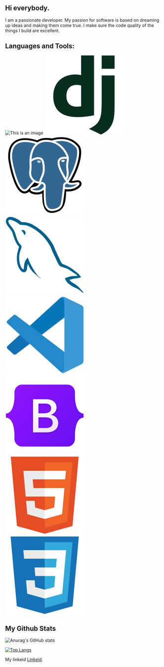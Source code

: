 ## Hi everybody.

I am a passionate developer. My passion for software is based on dreaming up ideas and making them come true. I make sure the code quality of the things I build are excellent.

## Languages and Tools:
![This is an image]([https://github.com/ArielXL/ArielXL/blob/90f34e14d3b362f49420b10370502f175b767be8/img/python.svg](https://github.com/ArielXL/ArielXL/raw/master/img/python.svg))  ![This is an image](https://raw.githubusercontent.com/ArielXL/ArielXL/90f34e14d3b362f49420b10370502f175b767be8/img/django.svg)  
![This is an image](https://raw.githubusercontent.com/ArielXL/ArielXL/90f34e14d3b362f49420b10370502f175b767be8/img/postgresql.svg)
![This is an image](https://raw.githubusercontent.com/ArielXL/ArielXL/90f34e14d3b362f49420b10370502f175b767be8/img/mysql.svg) ![This is an image](https://raw.githubusercontent.com/ArielXL/ArielXL/90f34e14d3b362f49420b10370502f175b767be8/img/vscode.svg) ![This is an image](https://raw.githubusercontent.com/ArielXL/ArielXL/90f34e14d3b362f49420b10370502f175b767be8/img/bootstrap.svg)  ![This is an image](https://raw.githubusercontent.com/ArielXL/ArielXL/90f34e14d3b362f49420b10370502f175b767be8/img/html5.svg)  ![This is an image](https://raw.githubusercontent.com/ArielXL/ArielXL/90f34e14d3b362f49420b10370502f175b767be8/img/css3.svg)   

## My Github Stats
![Anurag's GitHub stats](https://github-readme-stats.vercel.app/api?username=mart1nap&show_icons=true&theme=radical)

[![Top Langs](https://github-readme-stats.vercel.app/api/top-langs/?username=mart1nap&layout=compact)](https://github.com/anuraghazra/github-readme-stats)

My linkeid [Linkeid](https://www.linkedin.com/in/martín-aponte-8853b298/).
